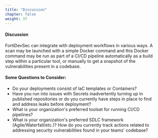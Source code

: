 ```yaml
---
title: "Discussion"
chapter: false
weight: 37 
---
```


#### Discussion

FortiDevSec can integrate with deployment workflows in various ways. A scan may be launched with a simple Docker command and this Docker command may be run as part of a CI/CD pipeline automatically as a build step within a particular tool, or manually to get a snapshot of the vulnerabilities present in a codebase.

#### Some Questions to Consider:

* Do your deployments consist of IaC templates or Containers?
* Have you run into issues with Secrets inadvertently turning up in published repositories or do you currently have steps in place to find and address leaks before deployment?
* What is your organization's preferred toolset for running CI/CD pipelines?
* What is your organization's preferred SDLC framework (Agile/Waterfall/etc.)? How do you currently track actions related to addressing security vulnerabilities found in your teams' codebase?
